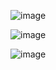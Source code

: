 ![image](https://github.com/koreaIT-study/programmers/assets/92290312/1c17438e-69b3-4a78-83b5-8583a28829a7)

![image](https://github.com/koreaIT-study/programmers/assets/92290312/edb91cf3-f543-4bea-97ed-e4de11af54f4)

![image](https://github.com/koreaIT-study/programmers/assets/32920566/fec7c185-58cb-4fff-b100-84edaf9db50d)
